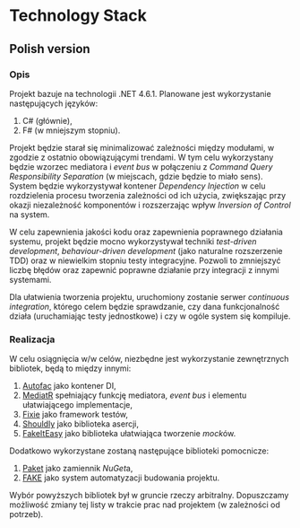 # Technology Stack

## Polish version

### Opis

Projekt bazuje na technologii .NET 4.6.1. Planowane jest wykorzystanie następujących języków:

 1. C# (głównie),
 2. F# (w mniejszym stopniu).

Projekt będzie starał się minimalizować zależności między modułami, w zgodzie z ostatnio obowiązującymi trendami. W tym celu wykorzystany będzie wzorzec mediatora i *event bus* w połączeniu z *Command Query Responsibility Separation* (w miejscach, gdzie będzie to miało sens). System będzie wykorzystywał kontener *Dependency Injection* w celu rozdzielenia procesu tworzenia zależności od ich użycia, zwiększając przy okazji niezależność komponentów i rozszerzając wpływ *Inversion of Control* na system.

W celu zapewnienia jakości kodu oraz zapewnienia poprawnego działania systemu, projekt będzie mocno wykorzystywał techniki *test-driven development*, *behaviour-driven development* (jako naturalne rozszerzenie TDD) oraz w niewielkim stopniu testy integracyjne. Pozwoli to zmniejszyć liczbę błędów oraz zapewnić poprawne działanie przy integracji z innymi systemami.

Dla ułatwienia tworzenia projektu, uruchomiony zostanie serwer *continuous integration*, którego celem będzie sprawdzanie, czy dana funkcjonalność działa (uruchamiając testy jednostkowe) i czy w ogóle system się kompiluje.

### Realizacja

W celu osiągnięcia w/w celów, niezbędne jest wykorzystanie zewnętrznych bibliotek, będą to między innymi:

 1. [Autofac](http://autofac.org) jako kontener DI,
 2. [MediatR](https://github.com/jbogard/MediatR) spełniający funkcję mediatora, *event bus* i elementu ułatwiającego implementacje,
 3. [Fixie](http://fixie.github.io) jako framework testów,
 4. [Shouldly](https://github.com/shouldly/shouldly) jako biblioteka asercji,
 5. [FakeItEasy](https://fakeiteasy.github.io) jako biblioteka ułatwiająca tworzenie *mock*ów.

Dodatkowo wykorzystane zostaną następujące biblioteki pomocnicze:

 1. [Paket](https://fsprojects.github.io/Paket) jako zamiennik *NuGet*a,
 2. [FAKE](https://fsharp.github.io/FAKE) jako system automatyzacji budowania projektu.

Wybór powyższych bibliotek był w gruncie rzeczy arbitralny. Dopuszczamy możliwość zmiany tej listy w trakcie prac nad projektem (w zależności od potrzeb).
